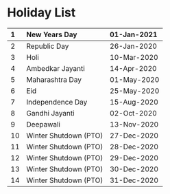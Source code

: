 # Holiday List

| 1 | New Years Day | 01-Jan-2021 |
| :--- | :--- | :--- |
| 2 | Republic Day | 26-Jan-2020 |
| 3 | Holi | 10-Mar-2020 |
| 4 | Ambedkar Jayanti | 14-Apr-2020 |
| 5 | Maharashtra Day | 01-May-2020 |
| 6 | Eid | 25-May-2020 |
| 7 | Independence Day | 15-Aug-2020 |
| 8 | Gandhi Jayanti | 02-Oct-2020 |
| 9 | Deepawali | 13-Nov-2020 |
| 10 | Winter Shutdown \(PTO\) | 27-Dec-2020 |
| 11 | Winter Shutdown \(PTO\) | 28-Dec-2020 |
| 12 | Winter Shutdown \(PTO\) | 29-Dec-2020 |
| 13 | Winter Shutdown \(PTO\) | 30-Dec-2020 |
| 14 | Winter Shutdown \(PTO\) | 31-Dec-2020 |



